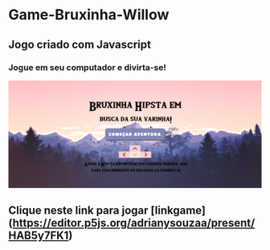 # Game-Bruxinha-Willow


## Jogo criado com Javascript

### Jogue em seu computador e divirta-se!

![tela inicial]( https://github.com/adrianysouzaa/Game-Bruxinha-Willow/blob/master/telaInicial.png)



## Clique neste link para jogar [linkgame] (https://editor.p5js.org/adrianysouzaa/present/HAB5y7FK1)

